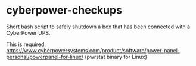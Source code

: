 # cyberpower-checkups
Short bash script to safely shutdown a box that has been connected with a CyberPower UPS.

This is required: https://www.cyberpowersystems.com/product/software/power-panel-personal/powerpanel-for-linux/ (pwrstat binary for Linux)

